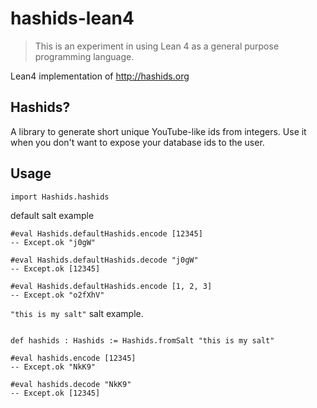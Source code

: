 # hashids-lean4

> This is an experiment in using Lean 4 as a general purpose programming language.

Lean4 implementation of http://hashids.org

## Hashids?

A library to generate short unique YouTube-like ids from integers. Use it when you don't want to expose your database ids to the user.

## Usage

```lean
import Hashids.hashids
```

default salt example
```lean
#eval Hashids.defaultHashids.encode [12345] 
-- Except.ok "j0gW"

#eval Hashids.defaultHashids.decode "j0gW"
-- Except.ok [12345]

#eval Hashids.defaultHashids.encode [1, 2, 3]
-- Except.ok "o2fXhV"
```

`"this is my salt"` salt example.
```lean

def hashids : Hashids := Hashids.fromSalt "this is my salt"

#eval hashids.encode [12345]
-- Except.ok "NkK9"

#eval hashids.decode "NkK9"
-- Except.ok [12345]
```

